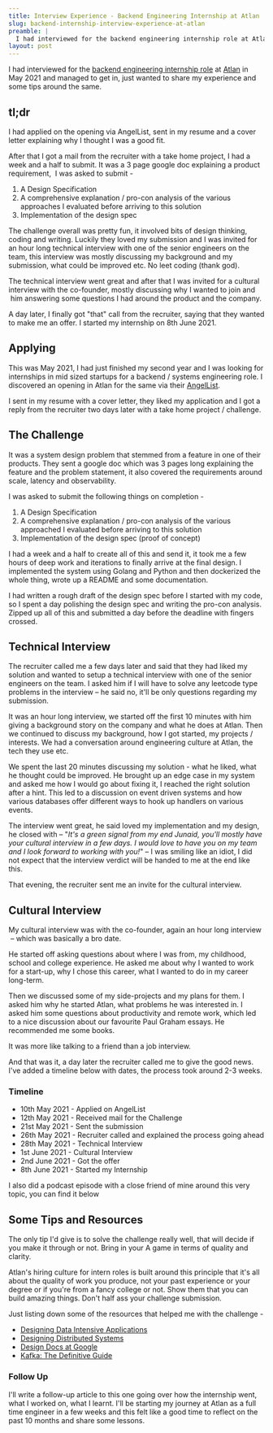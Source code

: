 ```yaml
---
title: Interview Experience - Backend Engineering Internship at Atlan
slug: backend-internship-interview-experience-at-atlan
preamble: |
  I had interviewed for the backend engineering internship role at Atlan in May 2021 and managed to get in, just wanted to share my experience and some tips around the same.
layout: post
---
```


I had interviewed for the [backend engineering internship role](https://atlan.com/careers/internships-product/backend-engineering-internship-6-months/18fdd3a4-79e5-4718-8147-6b8caccec1bb) at [Atlan](https://atlan.com/) in May 2021 and managed to get in, just wanted to share my experience and some tips around the same.

## tl;dr

I had applied on the opening via AngelList, sent in my resume and a cover letter explaining why I thought I was a good fit.

After that I got a mail from the recruiter with a take home project, I had a week and a half to submit. It was a 3 page google doc explaining a product requirement,  I was asked to submit -

1.  A Design Specification
2.  A comprehensive explanation / pro-con analysis of the various approaches I evaluated before arriving to this solution
3.  Implementation of the design spec

The challenge overall was pretty fun, it involved bits of design thinking, coding and writing. Luckily they loved my submission and I was invited for an hour long technical interview with one of the senior engineers on the team, this interview was mostly discussing my background and my submission, what could be improved etc. No leet coding (thank god).

The technical interview went great and after that I was invited for a cultural interview with the co-founder, mostly discussing why I wanted to join and  him answering some questions I had around the product and the company.

A day later, I finally got "that" call from the recruiter, saying that they wanted to make me an offer. I started my internship on 8th June 2021.

## Applying

This was May 2021, I had just finished my second year and I was looking for internships in mid sized startups for a backend / systems engineering role. I discovered an opening in Atlan for the same via their [AngelList](https://angel.co/company/atlanhq).

I sent in my resume with a cover letter, they liked my application and I got a reply from the recruiter two days later with a take home project / challenge.

## The Challenge

It was a system design problem that stemmed from a feature in one of their products. They sent a google doc which was 3 pages long explaining the feature and the problem statement, it also covered the requirements around scale, latency and observability.

I was asked to submit the following things on completion -

1.  A Design Specification
2.  A comprehensive explanation / pro-con analysis of the various approached I evaluated before arriving to this solution
3.  Implementation of the design spec (proof of concept)

I had a week and a half to create all of this and send it, it took me a few hours of deep work and iterations to finally arrive at the final design. I implemented the system using Golang and Python and then dockerized the whole thing, wrote up a README and some documentation.

I had written a rough draft of the design spec before I started with my code, so I spent a day polishing the design spec and writing the pro-con analysis. Zipped up all of this and submitted a day before the deadline with fingers crossed.

## Technical Interview

The recruiter called me a few days later and said that they had liked my solution and wanted to setup a technical interview with one of the senior engineers on the team. I asked him if I will have to solve any leetcode type problems in the interview – he said no, it'll be only questions regarding my submission.

It was an hour long interview, we started off the first 10 minutes with him giving a background story on the company and what he does at Atlan. Then we continued to discuss my background, how I got started, my projects / interests. We had a conversation around engineering culture at Atlan, the tech they use etc.

We spent the last 20 minutes discussing my solution - what he liked, what he thought could be improved. He brought up an edge case in my system and asked me how I would go about fixing it, I reached the right solution after a hint. This led to a discussion on event driven systems and how various databases offer different ways to hook up handlers on various events.

The interview went great, he said loved my implementation and my design, he closed with – "_It's a green signal from my end Junaid, you'll mostly have your cultural interview in a few days. I would love to have you on my team and I look forward to working with you!_" – I was smiling like an idiot, I did not expect that the interview verdict will be handed to me at the end like this.

That evening, the recruiter sent me an invite for the cultural interview.

## Cultural Interview

My cultural interview was with the co-founder, again an hour long interview  – which was basically a bro date.

He started off asking questions about where I was from, my childhood, school and college experience. He asked me about why I wanted to work for a start-up, why I chose this career, what I wanted to do in my career long-term.

Then we discussed some of my side-projects and my plans for them. I asked him why he started Atlan, what problems he was interested in. I asked him some questions about productivity and remote work, which led to a nice discussion about our favourite Paul Graham essays. He recommended me some books.

It was more like talking to a friend than a job interview.

And that was it, a day later the recruiter called me to give the good news. I've added a timeline below with dates, the process took around 2-3 weeks.

### Timeline

- 10th May 2021 - Applied on AngelList
- 12th May 2021 - Received mail for the Challenge
- 21st May 2021 - Sent the submission
- 26th May 2021 - Recruiter called and explained the process going ahead
- 28th May 2021 - Technical Interview
- 1st June 2021 - Cultural Interview
- 2nd June 2021 - Got the offer
- 8th June 2021 - Started my Internship

I also did a podcast episode with a close friend of mine around this very topic, you can find it below

## Some Tips and Resources

The only tip I'd give is to solve the challenge really well, that will decide if you make it through or not. Bring in your A game in terms of quality and clarity.

Atlan's hiring culture for intern roles is built around this principle that it's all about the quality of work you produce, not your past experience or your degree or if you're from a fancy college or not. Show them that you can build amazing things. Don't half ass your challenge submission.

Just listing down some of the resources that helped me with the challenge -

- [Designing Data Intensive Applications](https://www.oreilly.com/library/view/designing-data-intensive-applications/9781491903063/)
- [Designing Distributed Systems](https://www.oreilly.com/library/view/designing-distributed-systems/9781491983638/)
- [Design Docs at Google](https://www.industrialempathy.com/posts/design-docs-at-google/)
- [Kafka: The Definitive Guide](https://www.oreilly.com/library/view/kafka-the-definitive/9781491936153/)

### Follow Up

I'll write a follow-up article to this one going over how the internship went, what I worked on, what I learnt. I'll be starting my journey at Atlan as a full time engineer in a few weeks and this felt like a good time to reflect on the past 10 months and share some lessons.
